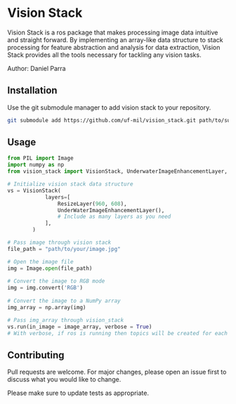 # Vision Stack
Vision Stack is a ros package that makes processing image data intuitive and straight forward. By implementing an array-like data structure to stack processing for feature abstraction and analysis for data extraction, Vision Stack provides all the tools necessary for tackling any vision tasks.

Author: Daniel Parra

## Installation

Use the git submodule manager to add vision stack to your repository.

```bash
git submodule add https://github.com/uf-mil/vision_stack.git path/to/submodule
```

## Usage

```python
from PIL import Image
import numpy as np
from vision_stack import VisionStack, UnderwaterImageEnhancementLayer, ResizeLayer

# Initialize vision stack data structure
vs = VisionStack(
            layers=[
                ResizeLayer(960, 608),
                UnderWaterImageEnhancementLayer(),
                # Include as many layers as you need
            ],
        )

# Pass image through vision stack
file_path = "path/to/your/image.jpg"

# Open the image file
img = Image.open(file_path)
 
# Convert the image to RGB mode
img = img.convert('RGB')
    
# Convert the image to a NumPy array
img_array = np.array(img)

# Pass img_array through vision_stack
vs.run(in_image = image_array, verbose = True)
# With verbose, if ros is running then topics will be created for each layer to visualize processing.
```

## Contributing

Pull requests are welcome. For major changes, please open an issue first
to discuss what you would like to change.

Please make sure to update tests as appropriate.
